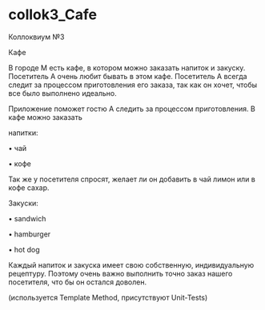 # collok3_Cafe
Коллоквиум №3

Кафе

В городе M есть кафе, в котором можно заказать напиток и закуску. Посетитель А очень любит бывать в этом кафе. Посетитель А всегда следит за процессом приготовления его заказа, так как он хочет, чтобы все было выполнено идеально. 

Приложение поможет гостю А следить за процессом приготовления.
В кафе можно заказать 

напитки: 

•	чай

•	кофе

Так же у посетителя спросят, желает ли он добавить в чай лимон или в кофе сахар.

Закуски:

•	sandwich

•	hamburger

•	hot dog


Каждый напиток и закуска имеет свою собственную, индивидуальную рецептуру. Поэтому очень важно выполнить точно заказ нашего посетителя, что бы он остался доволен.

(используется Template Method, присутствуют Unit-Tests)

